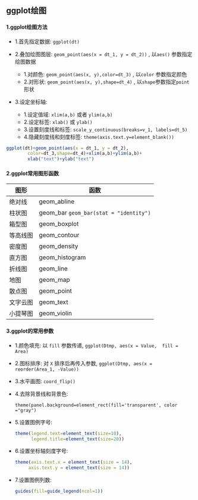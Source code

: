 ## ggplot绘图

#### 1.ggplot绘图方法

- 1.首先指定数据: ``ggplot(dt)``

- 2.叠加绘图图层: ``geom_point(aes(x = dt_1, y = dt_2))`` , 以``aes()`` 参数指定绘图数据
    - 1.对颜色: `geom_point(aes(x, y),color=dt_3)` , 以``color`` 参数指定颜色
    - 2.对形状: ``geom_point(aes(x, y),shape=dt_4)`` , 以`shape`参数指定``point`` 形状
- 3.设定坐标轴: 
    - 1.设定值域: ``xlim(a,b)`` 或者 `ylim(a,b)` 
    - 2.设定标签: ``xlab()`` 或 ``ylab()`` 
    - 3.设置刻度线和标签: ``scale_y_continuous(breaks=v_1, labels=dt_5)`` 
    - 4.隐藏刻度线和刻度标签: ``theme(axis.text.y=element_blank())`` 

```R
ggplot(dt)+geom_point(aes(x = dt_1, y = dt_2),
        color=dt_3,shape=dt_4)+xlim(a,b)+ylim(a,b)+
		xlab("text")+ylab("text")
```



#### 2.ggplot常用图形函数

| 图形     | 函数                                         |
| -------- | -------------------------------------------- |
| 绝对线   | geom_abline                                  |
| 柱状图   | geom_bar       `geom_bar(stat = "identity")` |
| 箱型图   | geom_boxplot                                 |
| 等高线图 | geom_contour                                 |
| 密度图   | geom_density                                 |
| 直方图   | geom_histogram                               |
| 折线图   | geom_line                                    |
| 地图     | geom_map                                     |
| 散点图   | geom_point                                   |
| 文字云图 | geom_text                                    |
| 小提琴图 | geom_violin                                  |

#### 3.ggplot的常用参数

- 1.颜色填充: 以 `fill`  参数传递, `ggplot(Dtmp, aes(x = Value, 	fill = Area)` 

- 2.图标排序: 对 `X` 排序后再传入参数, `ggplot(Dtmp, aes(x = reorder(Area_1, -Value))` 

- 3.水平画图:  `coord_flip()` 

- 4.去除背景线和背景色: 

     ```theme(panel.background=element_rect(fill='transparent',	color ="gray")```  

- 5.设置图例字号: 

    ```R
    theme(legend.text=element_text(size=10),
          legend.title=element_text(size=20))
    ```

- 6.设置坐标轴刻度字号:

    ```R
    theme(axis.text.x = element_text(size = 14),
    	 axis.text.y = element_text(size = 14)) 
    ```

- 7.设置图例列数:

    ```R
    guides(fill=guide_legend(ncol=1))
    ```

    